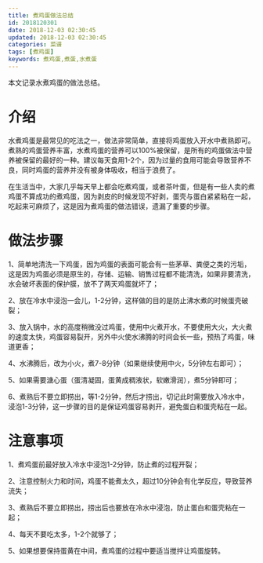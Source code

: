 ```yaml
---
title: 煮鸡蛋做法总结
id: 2018120301
date: 2018-12-03 02:30:45
updated: 2018-12-03 02:30:45
categories: 菜谱
tags: [煮鸡蛋]
keywords: 煮鸡蛋,煮蛋,水煮蛋
---
```


本文记录水煮鸡蛋的做法总结。

<!-- more -->

# 介绍

水煮鸡蛋是最常见的吃法之一，做法非常简单，直接将鸡蛋放入开水中煮熟即可。煮熟的鸡蛋营养丰富，水煮鸡蛋的营养可以100%被保留，是所有的鸡蛋做法中营养被保留的最好的一种。建议每天食用1-2个，因为过量的食用可能会导致营养不良，同时鸡蛋的营养并没有被身体吸收，相当于浪费了。

在生活当中，大家几乎每天早上都会吃煮鸡蛋，或者茶叶蛋，但是有一些人卖的煮鸡蛋不算成功的煮鸡蛋，因为剥皮的时候发现不好剥，蛋壳与蛋白紧紧粘在一起，吃起来可麻烦了，这是因为煮鸡蛋的做法错误，遗漏了重要的步骤。

# 做法步骤

1、简单地清洗一下鸡蛋，因为鸡蛋的表面可能会有一些茅草、粪便之类的污垢，这是因为鸡蛋必须是原生的，存储、运输、销售过程都不能清洗，如果非要清洗，水会破坏表面的保护膜，放不了两天鸡蛋就坏了；

2、放在冷水中浸泡一会儿，1-2分钟，这样做的目的是防止沸水煮的时候蛋壳破裂；

3、放入锅中，水的高度稍微没过鸡蛋，使用中火煮开水，不要使用大火，大火煮的速度太快，鸡蛋容易裂开，另外中火使水沸腾的时间会长一些，预热了鸡蛋，味道更香；

4、水沸腾后，改为小火，煮7-8分钟（如果继续使用中火，5分钟左右即可）；

5、如果需要溏心蛋（蛋清凝固，蛋黄成稠液状，软嫩滑润），煮5分钟即可；

6、煮熟后不要立即捞出，等1-2分钟，然后才捞出，切记此时需要放入冷水中，浸泡1-3分钟，这一步骤的目的是保证鸡蛋容易剥开，避免蛋白和蛋壳粘在一起。


# 注意事项

1、煮鸡蛋前最好放入冷水中浸泡1-2分钟，防止煮的过程开裂；

2、注意控制火力和时间，鸡蛋不能煮太久，超过10分钟会有化学反应，导致营养流失；

3、煮熟后不要立即捞出，捞出后也要放在冷水中浸泡，防止蛋白和蛋壳粘在一起；

4、每天不要吃太多，1-2个就够了；

5、如果想要保持蛋黄在中间，煮鸡蛋的过程中要适当搅拌让鸡蛋旋转。
